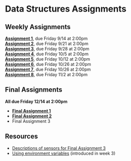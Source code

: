# Data Structures Assignments

## Weekly Assignments

**[Assignment 1](https://github.com/visualizedata/data-structures/blob/master/assignments/weekly_assignment_01.md)**, due Friday 9/14 at 2:00pm  
**[Assignment 2](https://github.com/visualizedata/data-structures/blob/master/assignments/weekly_assignment_02.md)**, due Friday 9/21 at 2:00pm  
**[Assignment 3](https://github.com/visualizedata/data-structures/blob/master/assignments/weekly_assignment_03.md)**, due Friday 9/28 at 2:00pm  
**[Assignment 4](https://github.com/visualizedata/data-structures/blob/master/assignments/weekly_assignment_04.md)**, due Friday 10/5 at 2:00pm  
**[Assignment 5](https://github.com/visualizedata/data-structures/blob/master/assignments/weekly_assignment_05.md)**, due Friday 10/12 at 2:00pm  
**[Assignment 6](https://github.com/visualizedata/data-structures/tree/master/assignments/weekly_assignment_06)**, due Friday 10/26 at 2:00pm  
**[Assignment 7](https://github.com/visualizedata/data-structures/blob/master/assignments/weekly_assignment_07.md)**, due Friday 10/26 at 2:00pm  
**[Assignment 8](https://github.com/visualizedata/data-structures/tree/master/assignments/weekly_assignment_08)**, due Friday 11/2 at 2:00pm

## Final Assignments

**All due Friday 12/14 at 2:00pm**

* [**Final Assignment 1**](https://github.com/visualizedata/data-structures/tree/master/assignments/final_assignment_01)  
* **[Final Assignment 2](https://github.com/visualizedata/data-structures/tree/master/assignments/final_assignment_02)**    
* Final Assignment 3

## Resources

* [Descriptions of sensors for Final Assignment 3](https://github.com/visualizedata/data-structures/tree/master/assignments/final_assignment_03)  
* [Using environment variables](https://github.com/visualizedata/data-structures/blob/master/assignments/resources/env.MD) (introduced in week 3)  